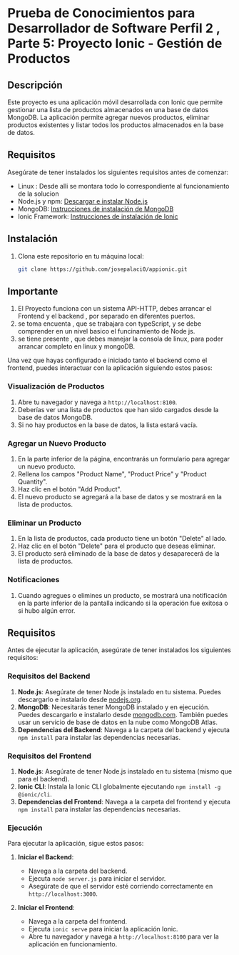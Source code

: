 # Prueba de Conocimientos para Desarrollador de Software Perfil 2 , Parte 5: Proyecto Ionic - Gestión de Productos 

## Descripción

Este proyecto es una aplicación móvil desarrollada con Ionic que permite gestionar una lista de productos almacenados en una base de datos MongoDB. La aplicación permite agregar nuevos productos, eliminar productos existentes y listar todos los productos almacenados en la base de datos.

## Requisitos

Asegúrate de tener instalados los siguientes requisitos antes de comenzar:

- Linux : Desde alli se montara todo lo correspondiente al funcionamiento de la solucion
- Node.js y npm: [Descargar e instalar Node.js](https://nodejs.org/)
- MongoDB: [Instrucciones de instalación de MongoDB](https://docs.mongodb.com/manual/installation/)
- Ionic Framework: [Instrucciones de instalación de Ionic](https://ionicframework.com/docs/intro/cli)

## Instalación

1. Clona este repositorio en tu máquina local:

   ```bash
   git clone https://github.com/josepalaci0/appionic.git

## Importante 

1. El Proyecto funciona con un sistema API-HTTP, debes arrancar el Frontend y el backend , por separado en diferentes puertos.
2. se toma encuenta , que se trabajara con typeScript, y se debe comprender en un nivel basico el funcinamiento de Node js. 
3. se tiene presente  , que debes  manejar la consola de linux, para poder arrancar  completo en linux y mongoDB. 

Una vez que hayas configurado e iniciado tanto el backend como el frontend, puedes interactuar con la aplicación siguiendo estos pasos:

### Visualización de Productos

1. Abre tu navegador y navega a `http://localhost:8100`.
2. Deberías ver una lista de productos que han sido cargados desde la base de datos MongoDB.
3. Si no hay productos en la base de datos, la lista estará vacía.

### Agregar un Nuevo Producto

1. En la parte inferior de la página, encontrarás un formulario para agregar un nuevo producto.
2. Rellena los campos "Product Name", "Product Price" y "Product Quantity".
3. Haz clic en el botón "Add Product".
4. El nuevo producto se agregará a la base de datos y se mostrará en la lista de productos.

### Eliminar un Producto

1. En la lista de productos, cada producto tiene un botón "Delete" al lado.
2. Haz clic en el botón "Delete" para el producto que deseas eliminar.
3. El producto será eliminado de la base de datos y desaparecerá de la lista de productos.

### Notificaciones

1. Cuando agregues o elimines un producto, se mostrará una notificación en la parte inferior de la pantalla indicando si la operación fue exitosa o si hubo algún error.


## Requisitos

Antes de ejecutar la aplicación, asegúrate de tener instalados los siguientes requisitos:

### Requisitos del Backend

1. **Node.js**: Asegúrate de tener Node.js instalado en tu sistema. Puedes descargarlo e instalarlo desde [nodejs.org](https://nodejs.org/).
2. **MongoDB**: Necesitarás tener MongoDB instalado y en ejecución. Puedes descargarlo e instalarlo desde [mongodb.com](https://www.mongodb.com/). También puedes usar un servicio de base de datos en la nube como MongoDB Atlas.
3. **Dependencias del Backend**: Navega a la carpeta del backend y ejecuta `npm install` para instalar las dependencias necesarias.

### Requisitos del Frontend

1. **Node.js**: Asegúrate de tener Node.js instalado en tu sistema (mismo que para el backend).
2. **Ionic CLI**: Instala la Ionic CLI globalmente ejecutando `npm install -g @ionic/cli`.
3. **Dependencias del Frontend**: Navega a la carpeta del frontend y ejecuta `npm install` para instalar las dependencias necesarias.

### Ejecución

Para ejecutar la aplicación, sigue estos pasos:

1. **Iniciar el Backend**:
   - Navega a la carpeta del backend.
   - Ejecuta `node server.js` para iniciar el servidor.
   - Asegúrate de que el servidor esté corriendo correctamente en `http://localhost:3000`.

2. **Iniciar el Frontend**:
   - Navega a la carpeta del frontend.
   - Ejecuta `ionic serve` para iniciar la aplicación Ionic.
   - Abre tu navegador y navega a `http://localhost:8100` para ver la aplicación en funcionamiento.



